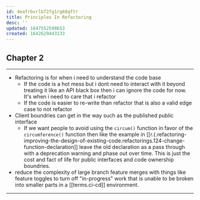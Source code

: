 ```yaml
---
id: 4eafrbxrlb72fg1rg68qftr
title: Principles In Refactoring
desc: ''
updated: 1647552598653
created: 1642629443133
---
```



## Chapter 2

---

- Refactoring is for when i need to understand the code base
  - If the code is a hot mess but i dont need to interact with it beyond treating it like an API black box then i can ignore the code for now. It's when i need to care that i refactor
  - If the code is easier to re-write than refactor that is also a valid edge case to not refactor
- Client boundries can get in the way such as the published public interface
  - If we want people to avoid using the `circum()` function in favor of the `circumference()` function then like the example in [[r.{.refactoring-improving-the-design-of-existing-code.refactorings.124-change-function-declaration]] leave the old declaration as a pass through with a deprecation warning and phase out over time. This is just the cost and fact of life for public interfaces and code ownership boundries.
- reduce the complexity of large branch feature merges with things like feature toggles to turn off "in-progress" work that is unable to be broken into smaller parts in a [[terms.ci-cd]] environment.

---
